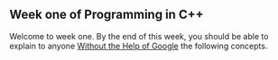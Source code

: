 ## Week one of Programming in C++
Welcome to week one. By the end of this week, you should be able to explain to anyone [Without the Help of Google](https://fs.blog/feynman-learning-technique/?fbclid=IwAR2K5_BGPVo0QjJXkOIIqNsqcXK4lTskPWJvA0asKQIGtCPWaQBdKmj1Ztg) the following concepts.  
